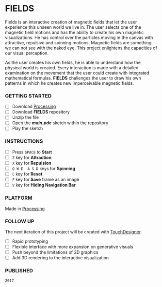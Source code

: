 # FIELDS

Fields is an interactive creation of magnetic fields that let the user experience this unseen world we live in. The user selects one of the magnetic field motions and has the ability to create his own magnetic visualizations. He has control over the particles moving in the canvas with attractive, repulsive and spinning motions. Magnetic fields are something we can not see with the naked eye. This project enlightens the capacities of our visual perception.

As the user creates his own fields, he is able to understand how the physical world is created. Every interaction is made with a detailed examination on the movement that the user could create with integrated mathematical formulas. **FIELDS** challenges the user to draw his own patterns in which he creates new imperceivable magnetic fields.

### GETTING STARTED

- [ ] Download [Processing](https://processing.org/download/)
- [ ] Download **FIELDS** repository
- [ ] Unzip the file
- [ ] Open the **_main.pde_** sketch within the repository
- [ ] Play the sketch

### INSTRUCTIONS

- [ ] Press `SPACE` to **Start**
- [ ] `Z` key for **Attraction**
- [ ] `X` key for **Repulsion**
- [ ] `Q W E  A S D` keys for **Spinning**
- [ ] `C` key for **Reset**
- [ ] `F` key for **Save** frame as an image
- [ ] `V` key for **Hiding Navigation Bar**

### PLATFORM

Made in [Processing](https://processing.org/download/)

### FOLLOW UP

The next iteration of this project will be created with [TouchDesigner](https://www.derivative.ca/099/Downloads/).

- [ ] Rapid prototyping
- [ ] Flexible interface with more expansion on generative visuals
- [ ] Push beyond the limitations of 2D graphics
- [ ] Add 3D rendering to the interactive visualization

### PUBLISHED

```
2017
```
